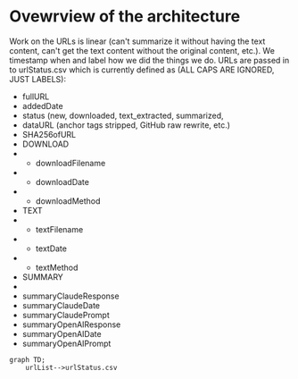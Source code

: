 # Ovewrview of the architecture

Work on the URLs is linear (can't summarize it without having the text content, can't get the text content without the original content, etc.). 
We timestamp when and label how we did the things we do. URLs are passed in to urlStatus.csv which is currently defined as (ALL CAPS ARE IGNORED, JUST LABELS):

* fullURL
* addedDate
* status (new, downloaded, text_extracted, summarized, 
* dataURL (anchor tags stripped, GitHub raw rewrite, etc.)
* SHA256ofURL
* DOWNLOAD
* * downloadFilename
* * downloadDate
* * downloadMethod
* TEXT
* * textFilename
* * textDate
* * textMethod
* SUMMARY
* 
* summaryClaudeResponse
* summaryClaudeDate
* summaryClaudePrompt
* summaryOpenAIResponse
* summaryOpenAIDate
* summaryOpenAIPrompt

```mermaid
graph TD;
    urlList-->urlStatus.csv


```
